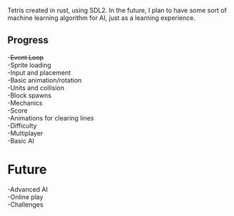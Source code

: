 Tetris created in rust, using SDL2. In the future, I plan to have some sort of
machine learning algorithm for AI, just as a learning experience.

## Progress
-~~Event Loop~~ <br />
-Sprite loading <br />
-Input and placement <br />
-Basic animation/rotation <br />
-Units and collision <br />
-Block spawns <br />
-Mechanics <br />
-Score <br />
-Animations for clearing lines <br />
-Difficulty <br />
-Multiplayer <br />
-Basic AI <br />

# Future
-Advanced AI <br />
-Online play <br />
-Challenges <br />
